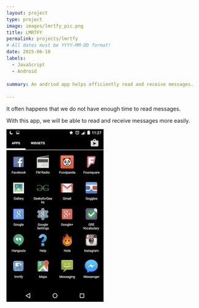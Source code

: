 ```yaml
---
layout: project
type: project
image: images/lmrtfy_pic.png
title: LMRTFY
permalink: projects/lmrtfy
# All dates must be YYYY-MM-DD format!
date: 2015-06-18
labels:
  - JavaScript
  - Android
  
summary: An andriod app helps efficiently read and receive messages.

---
```


It often happens that we do not have enough time to read messages.

With this app, we will be able to read and receive messages more easily.

![](images/LMRTFY.gif)


